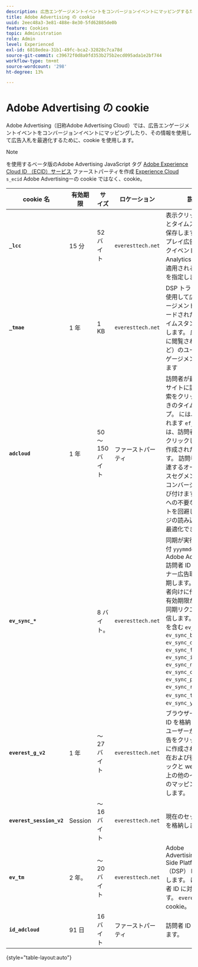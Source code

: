```yaml
---
description: 広告エンゲージメントイベントをコンバージョンイベントにマッピングするためのAdobe Advertising Cookie について説明します。その情報を使用して広告入札を最適化する場合もあります。
title: Adobe Advertising の cookie
uuid: 2eec48a3-3e81-488e-8e30-5fd62885de0b
feature: Cookies
topic: Administration
role: Admin
level: Experienced
exl-id: 6818edea-31b1-49fc-bca2-32828c7ca78d
source-git-commit: c39672f0d8a0fd353b275b2ecd095ada1e2bf744
workflow-type: tm+mt
source-wordcount: '298'
ht-degree: 13%

---
```


# Adobe Advertising の cookie

Adobe Advertising（旧称Adobe Advertising Cloud）では、広告エンゲージメントイベントをコンバージョンイベントにマッピングしたり、その情報を使用して広告入札を最適化するために、cookie を使用します。

>[!NOTE]
>
>を使用するベータ版のAdobe Advertising JavaScript タグ [Adobe Experience Cloud ID （ECID）サービス](https://experienceleague.adobe.com/docs/id-service/using/intro/overview.html?lang=ja) ファーストパーティを作成 [Experience Cloud](experience-cloud.md) `s_ecid` Adobe Advertisingーの cookie ではなく、cookie。

| cookie 名 | 有効期限 | サイズ | ロケーション | 説明 |
| --- | --- | --- | --- | --- |
| **`_lcc`** | 15 分 | 52 バイト | `everesttech.net` | 表示クリックの ID とタイムスタンプを保存します。 ディスプレイ広告のクリックイベントがAdobe Analytics ヒットに適用されるかどうかを指定します。 |
| **`_tmae`** | 1 年 | 1 KB | `everesttech.net` | DSP トラッキングを使用して広告エンゲージメントのエンコードされた ID とタイムスタンプを保存します。 広告（最後に閲覧された広告など）のユーザーエンゲージメントを含めます |
| **`adcloud`** | 1 年 | 50～150 バイト | ファーストパーティ | 訪問者が最後に web サイトに訪問して検索をクリックしたときのタイムスタンプ。 には、も格納されます `ef_id` これは、訪問者が広告をクリックしたときに作成されたものです。 訪問者 ID を関連するオーディエンスセグメントおよびコンバージョンと結び付けます。 Adobeへの不要なリクエストを回避して、ページの読み込み時間を最適化できます。 |
| **`ev_sync_*`** |  | 8 バイト。 | `everesttech.net` | 同期が実行された日付 `yyymmdd` 形式。 Adobe Advertising訪問者 ID をパートナー広告取引所と同期します。 新規訪問者向けに作成され、有効期限が切れると同期リクエストを送信します。 Cookie を含む `ev_sync_ax`, `ev_sync_bk`, `ev_sync_dd`, `ev_sync_fs`, `ev_sync_ix`, `ev_sync_nx`, `ev_sync_ox`, `ev_sync_pm`, `ev_sync_rc`, `ev_sync_tm`、および `ev_sync_yh`. |
| **`everest_g_v2`** | 1 年 | ～ 27 バイト | `everesttech.net` | ブラウザーと訪問者 ID を格納します。 ユーザーが最初に広告をクリックした後に作成されます。 現在および後続のクリックと web サイト上の他のイベントとのマッピングに使用します。 |
| **`everest_session_v2`** | Session | ～ 16 バイト | `everesttech.net` | 現在のセッション ID を格納します。 |
| **`ev_tm`** | 2 年。 | ～ 20 バイト | `everesttech.net` | Adobe AdvertisingDemand Side Platform（DSP） ID を格納します。 は、の訪問者 ID に対応します。 `everest_g_v2` cookie。 |
| **`id_adcloud`** | 91 日 | 16 バイト | ファーストパーティ | 訪問者 ID を格納します。 |

{style="table-layout:auto"}
